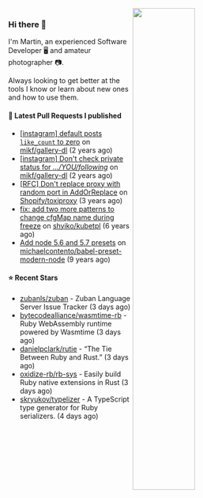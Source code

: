 <img align="right" src="https://github-profile-summary-cards.vercel.app/api/cards/profile-details?username=tinnet&theme=github" width="50%"/>
<h3 class="mt-n3">Hi there 👋</h3>

I'm Martin, an experienced Software Developer 🖥️ and amateur photographer 📷.

Always looking to get better at the tools I know or learn about new ones and how to use them.

#### 🔨 Latest Pull Requests I published

- [[instagram] default posts `like_count` to zero](https://github.com/mikf/gallery-dl/pull/5323) on [mikf/gallery-dl](https://github.com/mikf/gallery-dl) (2 years ago)
- [[instagram] Don&#39;t check private status for *.../YOU/following*](https://github.com/mikf/gallery-dl/pull/5322) on [mikf/gallery-dl](https://github.com/mikf/gallery-dl) (2 years ago)
- [[RFC] Don&#39;t replace proxy with random port in AddOrReplace](https://github.com/Shopify/toxiproxy/pull/356) on [Shopify/toxiproxy](https://github.com/Shopify/toxiproxy) (3 years ago)
- [fix: add two more patterns to change cfgMap name during freeze](https://github.com/shyiko/kubetpl/pull/12) on [shyiko/kubetpl](https://github.com/shyiko/kubetpl) (6 years ago)
- [Add node 5.6 and 5.7 presets](https://github.com/michaelcontento/babel-preset-modern-node/pull/35) on [michaelcontento/babel-preset-modern-node](https://github.com/michaelcontento/babel-preset-modern-node) (9 years ago)

#### ⭐ Recent Stars

- [zubanls/zuban](https://github.com/zubanls/zuban) - Zuban Language Server Issue Tracker (3 days ago)
- [bytecodealliance/wasmtime-rb](https://github.com/bytecodealliance/wasmtime-rb) - Ruby WebAssembly runtime powered by Wasmtime (3 days ago)
- [danielpclark/rutie](https://github.com/danielpclark/rutie) - “The Tie Between Ruby and Rust.” (3 days ago)
- [oxidize-rb/rb-sys](https://github.com/oxidize-rb/rb-sys) - Easily build Ruby native extensions in Rust (3 days ago)
- [skryukov/typelizer](https://github.com/skryukov/typelizer) - A TypeScript type generator for Ruby serializers. (4 days ago)
